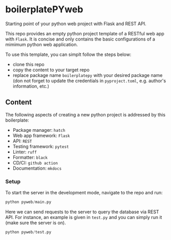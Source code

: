 # boilerplatePYweb
Starting point of your python web project with Flask and REST API.

This repo provides an empty python project template of a RESTful web app with `Flask`. It is concise and only contains the basic configurations of a mimimum python web application.

To use this template, you can simplt follow the steps below:

- clone this repo
- copy the content to your target repo
- replace package name `boilerplatepy` with your desired package name
(don not forget to update the credentials in `pyproject.toml`, e.g. author's information, etc.)

## Content
The following aspects of creating a new python project is addressed by this boilerplate:
- Package manager: `hatch`
- Web app framework: `Flask`
- API: `REST`
- Testing framework: `pytest`
- Linter: `ruff`
- Formatter: `black`
- CD/CI: `github action`
- Documentation: `mkdocs`

### Setup

To start the server in the development mode, navigate to the repo and run:

```py
python pyweb/main.py
```

Here we can send requests to the server to query the database via REST API. For instance, an example is given in `test.py` and you can simply run it (make sure the server is on).
```py
python pyweb/test.py
```

